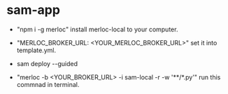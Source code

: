 # sam-app

- "npm i -g merloc" install merloc-local to your computer.

- "MERLOC_BROKER_URL: <YOUR_MERLOC_BROKER_URL>" set it into template.yml.

- sam deploy --guided

- "merloc -b <YOUR_BROKER_URL> -i sam-local -r -w '**/*.py'" run this commnad in terminal.